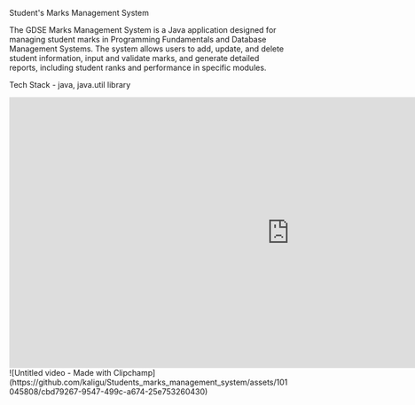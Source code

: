 Student's Marks Management System

The GDSE Marks Management System is a Java application designed for managing student marks in Programming Fundamentals and Database Management Systems. The system allows users to add, update, and delete student information, input and validate marks, and generate detailed reports, including student ranks and performance in specific modules.

Tech Stack - java, java.util library

<iframe width="1010" height="489" src="https://www.youtube.com/embed/qikEerJevr4" title="Student&#39;s Marks Management System project - java command line interface" frameborder="0" allow="accelerometer; autoplay; clipboard-write; encrypted-media; gyroscope; picture-in-picture; web-share" allowfullscreen></iframe>
![Untitled video - Made with Clipchamp](https://github.com/kaligu/Students_marks_management_system/assets/101045808/cbd79267-9547-499c-a674-25e753260430)
